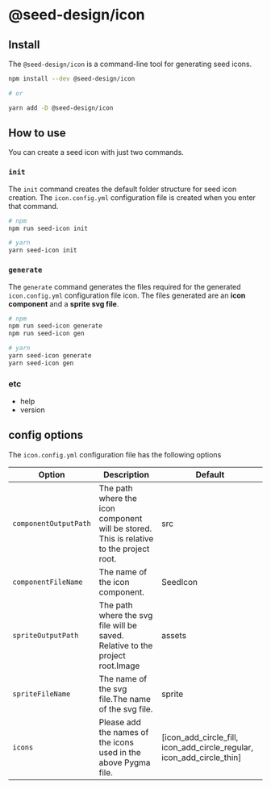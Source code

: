 # @seed-design/icon

## Install

The `@seed-design/icon` is a command-line tool for generating seed icons.

```bash
npm install --dev @seed-design/icon

# or

yarn add -D @seed-design/icon
```

## How to use

You can create a seed icon with just two commands.

### `init`

The `init` command creates the default folder structure for seed icon creation.
The `icon.config.yml` configuration file is created when you enter that command.

```bash
# npm
npm run seed-icon init

# yarn
yarn seed-icon init
```

### `generate`

The `generate` command generates the files required for the generated `icon.config.yml` configuration file icon.
The files generated are an **icon component** and a **sprite svg file**.

```bash
# npm
npm run seed-icon generate
npm run seed-icon gen

# yarn
yarn seed-icon generate
yarn seed-icon gen
```

### etc

- help
- version

## config options

The `icon.config.yml` configuration file has the following options

| Option                | Description                                                                             | Default                                                               |
| --------------------- | --------------------------------------------------------------------------------------- | --------------------------------------------------------------------- |
| `componentOutputPath` | The path where the icon component will be stored. This is relative to the project root. | src                                                                   |
| `componentFileName`   | The name of the icon component.                                                         | SeedIcon                                                              |
| `spriteOutputPath`    | The path where the svg file will be saved. Relative to the project root.Image           | assets                                                                |
| `spriteFileName`      | The name of the svg file.The name of the svg file.                                      | sprite                                                                |
| `icons`               | Please add the names of the icons used in the above Pygma file.                         | [icon_add_circle_fill, icon_add_circle_regular, icon_add_circle_thin] |

